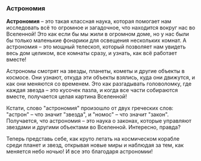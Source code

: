 ### Астрономия

**Астрономия** – это такая классная наука, которая помогает нам исследовать всё то огромное и загадочное, что находится вокруг нас во Вселенной! Это как если бы мы жили в огромном доме, но у нас были бы только маленькие фонарики для освещения нескольких комнат. А астрономия – это мощный телескоп, который позволяет нам увидеть весь дом целиком, все комнаты сразу, и узнать, как всё работает вместе!

Астрономы смотрят на звезды, планеты, кометы и другие объекты в космосе. Они узнают, откуда эти объекты взялись, куда они движутся, и как они меняются со временем. Это как разгадывать головоломку, где каждая звезда – это кусочек пазла, и когда все части собираются вместе, получается целая картина Вселенной!

Кстати, слово "астрономия" произошло от двух греческих слов: "астрон" – что значит "звезда", и "номос" – что значит "закон". Получается, что астрономия – это наука о законах, которые управляют звездами и другими объектами во Вселенной. Интересно, правда?

Теперь представь себе, как круто летать на космическом корабле среди планет и звезд, открывая новые миры и наблюдая за тем, как меняется небо ночью! И все это благодаря астрономии!